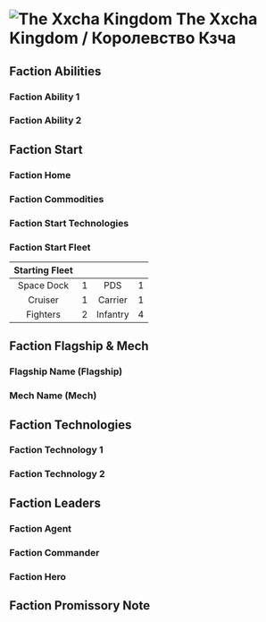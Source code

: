 # ![The Xxcha Kingdom](icons/xxcha40x40.png) The Xxcha Kingdom / Королевство Кзча

## Faction Abilities
### Faction Ability 1
### Faction Ability 2

## Faction Start
### Faction Home
### Faction Commodities
### Faction Start Technologies
### Faction Start Fleet

| Starting Fleet | | | |
|:---:|:---:|:---:|:---:|
| Space Dock | 1 | PDS | 1 |
| Cruiser | 1 | Carrier | 1 |
| Fighters | 2 | Infantry | 4 |

## Faction Flagship & Mech
### Flagship Name (Flagship)
### Mech Name (Mech)

## Faction Technologies
### Faction Technology 1
### Faction Technology 2

## Faction Leaders
### Faction Agent
### Faction Commander
### Faction Hero

## Faction Promissory Note

